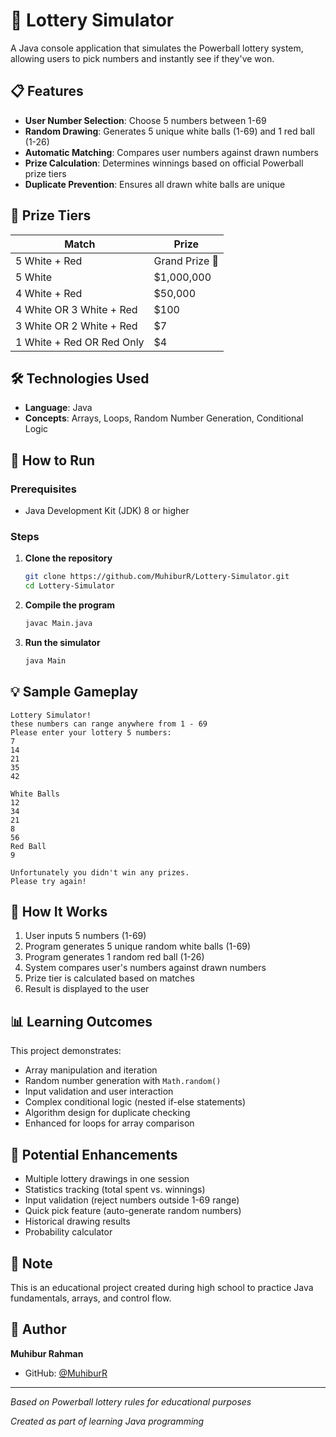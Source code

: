 # 🎰 Lottery Simulator

A Java console application that simulates the Powerball lottery system, allowing users to pick numbers and instantly see if they've won.

## 📋 Features

- **User Number Selection**: Choose 5 numbers between 1-69
- **Random Drawing**: Generates 5 unique white balls (1-69) and 1 red ball (1-26)
- **Automatic Matching**: Compares user numbers against drawn numbers
- **Prize Calculation**: Determines winnings based on official Powerball prize tiers
- **Duplicate Prevention**: Ensures all drawn white balls are unique

## 🎯 Prize Tiers

| Match | Prize |
|-------|-------|
| 5 White + Red | Grand Prize 🎉 |
| 5 White | $1,000,000 |
| 4 White + Red | $50,000 |
| 4 White OR 3 White + Red | $100 |
| 3 White OR 2 White + Red | $7 |
| 1 White + Red OR Red Only | $4 |

## 🛠️ Technologies Used

- **Language**: Java
- **Concepts**: Arrays, Loops, Random Number Generation, Conditional Logic

## 🚀 How to Run

### Prerequisites
- Java Development Kit (JDK) 8 or higher

### Steps

1. **Clone the repository**
   ```bash
   git clone https://github.com/MuhiburR/Lottery-Simulator.git
   cd Lottery-Simulator
   ```

2. **Compile the program**
   ```bash
   javac Main.java
   ```

3. **Run the simulator**
   ```bash
   java Main
   ```

## 💡 Sample Gameplay

```
Lottery Simulator!
these numbers can range anywhere from 1 - 69
Please enter your lottery 5 numbers:
7
14
21
35
42

White Balls
12
34
21
8
56
Red Ball
9

Unfortunately you didn't win any prizes.
Please try again!
```

## 🧮 How It Works

1. User inputs 5 numbers (1-69)
2. Program generates 5 unique random white balls (1-69)
3. Program generates 1 random red ball (1-26)
4. System compares user's numbers against drawn numbers
5. Prize tier is calculated based on matches
6. Result is displayed to the user

## 📊 Learning Outcomes

This project demonstrates:
- Array manipulation and iteration
- Random number generation with `Math.random()`
- Input validation and user interaction
- Complex conditional logic (nested if-else statements)
- Algorithm design for duplicate checking
- Enhanced for loops for array comparison

## 🔮 Potential Enhancements

- Multiple lottery drawings in one session
- Statistics tracking (total spent vs. winnings)
- Input validation (reject numbers outside 1-69 range)
- Quick pick feature (auto-generate random numbers)
- Historical drawing results
- Probability calculator

## 📝 Note

This is an educational project created during high school to practice Java fundamentals, arrays, and control flow.

## 👤 Author

**Muhibur Rahman**
- GitHub: [@MuhiburR](https://github.com/MuhiburR)

---

*Based on Powerball lottery rules for educational purposes*

*Created as part of learning Java programming*
